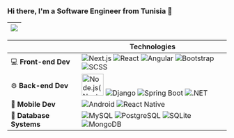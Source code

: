 
### Hi there, I'm a Software Engineer from Tunisia  👋

  
  
  
|  <a href="https://github.com/anuraghazra/github-readme-stats"><img align="center" src="https://github-readme-stats-maiko26.vercel.app/api/top-langs/?username=MAiKo26&hide=matlab&langs_count=12&layout=compact&theme=transparent&hide_border=true" /> </a> |
| ------------- | 



|        | Technologies                                         |
| -------------- | ---------------------------------------------------- |
| :computer: **Front-end Dev**   | <img src="https://skillicons.dev/icons?i=nextjs" alt="Next.js" title="Next.js" />  <img src="https://skillicons.dev/icons?i=react" alt="React" title="React" />  <img src="https://skillicons.dev/icons?i=angular" alt="Angular" title="Angular" />  <img src="https://skillicons.dev/icons?i=bootstrap" alt="Bootstrap" title="Bootstrap" />  <img src="https://skillicons.dev/icons?i=sass" alt="SCSS" title="SCSS" />    |
| :gear: **Back-end Dev**    |  <img src="https://raw.githubusercontent.com/yurijserrano/Github-Profile-Readme-Logos/master/frameworks/nodejs.svg" height="50"  alt="Node.js(Next and Express)" title="Node.js(Next and Express)" /> <img src="https://skillicons.dev/icons?i=django" alt="Django" title="Django" />  <img src="https://skillicons.dev/icons?i=spring" alt="Spring Boot" title="Spring Boot" />   <img src="https://skillicons.dev/icons?i=DOTNET" alt=".NET" title=".NET" />        |
| :iphone: **Mobile Dev** |  <img src="https://skillicons.dev/icons?i=androidstudio" alt="Android" title="Android" />  <img src="https://skillicons.dev/icons?i=react" alt="React Native" title="React Native" />    |
| :floppy_disk: **Database Systems**   |  <img src="https://skillicons.dev/icons?i=mysql" alt="MySQL" title="MySQL" />  <img src="https://skillicons.dev/icons?i=postgresql" alt="PostgreSQL" title="PostgreSQL" />   <img src="https://skillicons.dev/icons?i=sqlite" alt="SQLite" title="SQLite" />  <img src="https://skillicons.dev/icons?i=mongodb" alt="MongoDB" title="MongoDB" />  |


  








<!--
**MAiKo26/MAiKo26** is a ✨ _special_ ✨ repository because its `README.md` (this file) appears on your GitHub profile.

Here are some ideas to get you started:



- 🔭 I’m currently working on ...
- 🌱 I’m currently learning ...
- 👯 I’m looking to collaborate on ...
- 🤔 I’m looking for help with ...
- 💬 Ask me about ...
- 📫 How to reach me: ...
- 😄 Pronouns: ...
- ⚡ Fun fact: ...
-->
